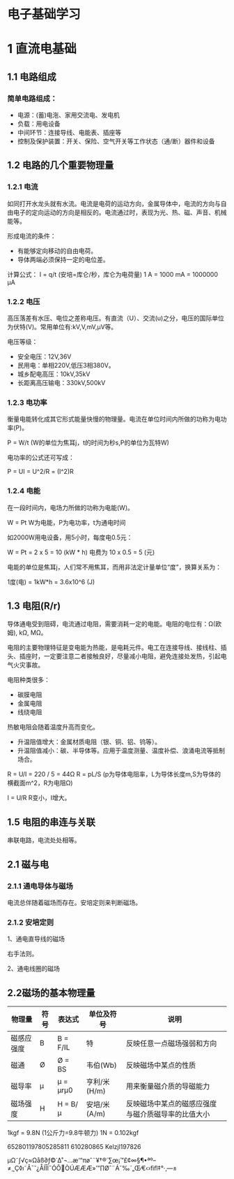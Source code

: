 电子基础学习
============================

# 1 直流电基础

## 1.1 电路组成

### 简单电路组成：

* 电源：(蓄)电沲、家用交流电、发电机
* 负载：用电设备  
* 中间环节：连接导线、电能表、插座等  
* 控制及保护装置：开关、保险、空气开关等工作状态（通/断）器件和设备

## 1.2 电路的几个重要物理量

### 1.2.1 电流

如同打开水龙头就有水流。电流是电荷的运动方向，金属导体中，电流的方向与自由电子的定向运动的方向是相反的。电流通过时，表现为光、热、磁、声音、机械能等。

形成电流的条件：

* 有能够定向移动的自由电荷。
* 导体两端必须保持一定的电位差。

计算公式：
I = q/t (安培=库仑/秒，库仑为电荷量)
1 A = 1000 mA = 1000000 µA

### 1.2.2 电压

高压落差有水压、电位之差称电压。有直流（U）、交流(u)之分，电压的国际单位为伏特(V)。常用单位有:kV,V,mV,µV等。

电压等级：

* 安全电压：12V,36V
* 民用电：单相220V,低压3相380V。
* 城乡配电高压：10kV,35kV
* 长距离高压输电：330kV,500kV

### 1.2.3 电功率

衡量电能转化成其它形式能量快慢的物理量。电流在单位时间内所做的功称为电功率(P)。

P = W/t (W的单位为焦耳j，t的时间为秒s,P的单位为瓦特W)

电功率的公式还可写成：

P = UI = U^2/R = (I^2)R


### 1.2.4 电能

在一段时间内，电场力所做的功称为电能(W)。

W = Pt  W为电能，P为电功率，t为通电时间

如2000W用电设备，用5小时，每度电0.5元：

W = Pt = 2 x 5 = 10 (kW * h)
电费为 10 x 0.5 = 5 (元)

电能的单位是焦耳j，人们常不用焦耳，而用非法定计量单位“度”，换算关系为：

1度(电) = 1kW*h = 3.6x10^6 (J)

## 1.3 电阻(R/r)

导体通电受到阻碍，电流通过电阻，需要消耗一定的电能。电阻的电位有：Ω(欧姆), kΩ, MΩ。

电阻的主要物理特征是变电能为热能，是电耗元件。电工在连接导线、接线柱、插头、插座时，一定要注意二者接触良好，尽量减小电阻，避免连接处发热，引起电气火灾事故。

电阻种类很多：

* 碳膜电阻
* 金属电阻
* 线绕电阻


热敏电阻会随着温度升高而变化。

* 升温阻值增大：金属材质电阻（银、铜、铝、钨等）。
* 升温阻值减小：碳、半导体等。应用于温度测量、温度补偿、浪涌电流等抵制场合。

R = U/I = 220 / 5 = 44Ω
R = pL/S (p为导体电阻率，L为导体长度m,S为导体的横截面m^2，R为电阻Ω)

I = U/R  R变小，I增大。
 
## 1.5 电阻的串连与关联

串联电路，电流处处相等。




## 2.1 磁与电

### 2.1.1 通电导体与磁场

电流总伴随着磁场而存在。安培定则来判断磁场。

### 2.1.2 安培定则

1、通电直导线的磁场

右手法则。

2、通电线圈的磁场

## 2.2磁场的基本物理量


   物理量 |   符号   | 表达式 | 单位及符号 | 说明 
-------- | ----- | ----- | ------   | ------- 
磁感应强度 | B | B = F/IL| 特 | 反映任意一点磁场强弱和方向 
磁通 | Ø | Ø = BS  | 韦伯(Wb) | 反映磁场中某点的性质
磁导率 | µ | µ = µrµ0 | 亨利/米 (H/m) | 用来衡量磁介质的导磁能力
磁场强度 | H | H = B/µ | 安培/米 (A/m) | 反映磁场中某点的磁感应强度与磁介质磁导率的比值大小

1kgf = 9.8N (1公斤力=9.8牛顿力)
1N = 0.102kgf




652801197805285811
610280865
Kelzjl197826


 
 
 
 
µΩ˜∫√ç≈Ωåß∂ƒ©˙∆˚¬…æ‘“πøˆ¨¥†®´∑œ¡™£¢∞§¶•ªº–≠¸˛Ç◊ı˜Â¯˘¿ÅÍÎÏ˝ÓÔÒÚÆÆÆ»’”∏Øˆ¨Áˇ‰´„Œ⁄€‹›ﬁﬂ‡°·‚—±

